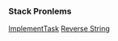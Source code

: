 ### Stack Pronlems

[ImplementTask](https://github.com/Dhanarajb/Stack_Javascript/blob/main/ImplementTask.js)
[Reverse String](https://github.com/Dhanarajb/Stack_Javascript/blob/main/reverseString.js)
